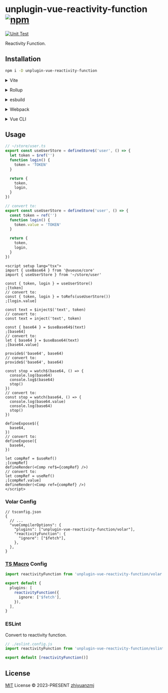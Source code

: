# unplugin-vue-reactivity-function [![npm](https://img.shields.io/npm/v/unplugin-vue-reactivity-function.svg)](https://npmjs.com/package/unplugin-vue-reactivity-function)

[![Unit Test](https://github.com/zhiyuanzmj/unplugin-vue-reactivity-function/actions/workflows/unit-test.yml/badge.svg)](https://github.com/zhiyuanzmj/unplugin-vue-reactivity-function/actions/workflows/unit-test.yml)

Reactivity Function.

## Installation

```bash
npm i -D unplugin-vue-reactivity-function
```

<details>
<summary>Vite</summary><br>

```ts
// vite.config.ts
import VueReactivityFunction from 'unplugin-vue-reactivity-function/vite'

export default defineConfig({
  plugins: [
    VueReactivityFunction({
      ignore: ['$fetch'],
    }),
  ],
})
```

<br></details>

<details>
<summary>Rollup</summary><br>

```ts
// rollup.config.js
import VueReactivityFunction from 'unplugin-vue-reactivity-function/rollup'

export default {
  plugins: [
    VueReactivityFunction({
      ignore: ['$fetch'],
    }),
  ],
}
```

<br></details>

<details>
<summary>esbuild</summary><br>

```ts
// esbuild.config.js
import { build } from 'esbuild'

build({
  plugins: [
    require('unplugin-vue-reactivity-function/esbuild')({
      ignore: ['$fetch'],
    }),
  ],
})
```

<br></details>

<details>
<summary>Webpack</summary><br>

```ts
// webpack.config.js
module.exports = {
  /* ... */
  plugins: [
    require('unplugin-vue-reactivity-function/webpack')({
      ignore: ['$fetch'],
    }),
  ],
}
```

<br></details>

<details>
<summary>Vue CLI</summary><br>

```ts
// vue.config.js
module.exports = {
  configureWebpack: {
    plugins: [
      require('unplugin-vue-reactivity-function/webpack')({
        ignore: ['$fetch'],
      }),
    ],
  },
}
```

<br></details>

## Usage

```ts
// ~/store/user.ts
export const useUserStore = defineStore$('user', () => {
  let token = $ref('')
  function login() {
    token = 'TOKEN'
  }

  return {
    token,
    login,
  }
})

// convert to:
export const useUserStore = defineStore('user', () => {
  const token = ref('')
  function login() {
    token.value = 'TOKEN'
  }

  return {
    token,
    login,
  }
})
```

```vue
<script setup lang="tsx">
import { useBase64 } from '@vueuse/core'
import { useUserStore } from '~/store/user'

const { token, login } = useUserStore()
;[token]
// convert to:
const { token, login } = toRefs(useUserStore())
;[login.value]

const text = $inject$('text', token)
// convert to:
const text = inject('text', token)

const { base64 } = $useBase64$(text)
;[base64]
// convert to:
let { base64 } = $useBase64(text)
;[base64.value]

provide$('base64', base64)
// convert to:
provide$('base64', base64)

const stop = watch$(base64, () => {
  console.log(base64)
  console.log$(base64)
  stop()
})
// convert to:
const stop = watch(base64, () => {
  console.log(base64.value)
  console.log(base64)
  stop()
})

defineExpose$({
  base64,
})
// convert to:
defineExpose({
  base64,
})

let compRef = $useRef()
;[compRef]
defineRender(<Comp ref$={compRef} />)
// convert to:
let compRef = useRef()
;[compRef.value]
defineRender(<Comp ref={compRef} />)
</script>
```

### Volar Config

```jsonc
// tsconfig.json
{
  // ...
  "vueCompilerOptions": {
    "plugins": ["unplugin-vue-reactivity-function/volar"],
    "reactivityFunction": {
      "ignore": ["$fetch"],
    },
  },
}
```

### [TS Macro](https://github.com/ts-macro/ts-macro) Config

```ts [tsm.config.json]
import reactivityFunction from 'unplugin-vue-reactivity-function/volar'

export default {
  plugins: [
    reactivityFunction({
      ignore: ['$fetch'],
    }),
  ],
}
```

### ESLint

Convert to reactivity function.

```ts
// ./eslint.config.js
import reactivityFunction from 'unplugin-vue-reactivity-function/eslint'

export default [reactivityFunction()]
```

## License

[MIT](./LICENSE) License © 2023-PRESENT [zhiyuanzmj](https://github.com/zhiyuanzmj)

